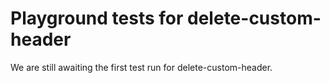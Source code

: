 # Playground tests for delete-custom-header
We are still awaiting the first test run for delete-custom-header.

